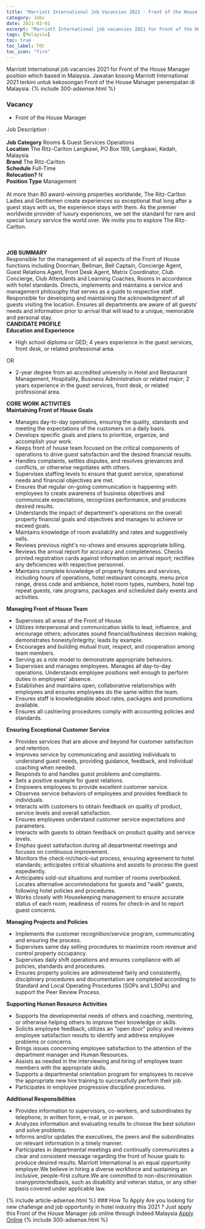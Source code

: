 ```yaml
---
title: "Marriott International Job Vacancies 2021 - Front of the House Manager" 
category: Jobs 
date: 2021-03-01 
excerpt: "Marriott International job vacancies 2021 for Front of the House Manager position which based in Malaysia. Jawatan kosong Marriott International 2021 terkini untuk kekosongan Front of the House Manager penempatan di Malaysia" 
tags: [Malaysia] 
toc: true 
toc_label: TOC 
toc_icon: "fire" 
--- 
```


Marriott International job vacancies 2021 for Front of the House Manager position which based in Malaysia. Jawatan kosong Marriott International 2021 terkini untuk kekosongan Front of the House Manager penempatan di Malaysia. 
{% include 300-adsense.html %} 
### Vacancy 
- Front of the House Manager 
<div><div>Job Description :<br>
<br>
<b>Job Category</b> Rooms &amp; Guest Services Operations<br>
<b>Location</b> The Ritz-Carlton Langkawi, PO Box 199, Langkawi, Kedah, Malaysia
<br>
<b>Brand</b> The Ritz-Carlton<br>
<b>Schedule</b> Full-Time<br>
<b>Relocation?</b> N<br>
<b>Position Type</b> Management<br>
<br>
At more than 80 award-winning properties worldwide, The Ritz-Carlton Ladies and Gentlemen create experiences so exceptional that long after a guest stays with us, the experience stays with them. As the premier worldwide provider of luxury experiences, we set the standard for rare and special luxury service the world over. We invite you to explore The Ritz-Carlton.<br>
<br>
<br>
<br>
<b>JOB SUMMARY</b>
<br>
Responsible for the management of all aspects of the Front of House functions including Doorman, Bellman, Bell Captain, Concierge Agent, Guest Relations Agent, Front Desk Agent, Matrix Coordinator, Club Concierge, Club Attendants and Learning Coaches, Rooms in accordance with hotel standards. Directs, implements and maintains a service and management philosophy that serves as a guide to respective staff. Responsible for developing and maintaining the acknowledgment of all guests visiting the location. Ensures all departments are aware of all guests' needs and information prior to arrival that will lead to a unique, memorable and personal stay.
<br>
<b>CANDIDATE PROFILE
</b><br>
<b>Education and Experience</b>
<br>
<ul><li>High school diploma or GED; 4 years experience in the guest services, front desk, or related professional area.
</li></ul>OR
<br>
<ul><li>2-year degree from an accredited university in Hotel and Restaurant Management, Hospitality, Business Administration or related major; 2 years experience in the guest services, front desk, or related professional area.
</li></ul><b>CORE WORK ACTIVITIES</b>
<br>
<b>Maintaining Front of House Goals</b>
<br>
<ul><li>Manages day-to-day operations, ensuring the quality, standards and meeting the expectations of the customers on a daily basis.
</li><li>Develops specific goals and plans to prioritize, organize, and accomplish your work.
</li><li>Keeps front of house team focused on the critical components of operations to drive guest satisfaction and the desired financial results.
</li><li>Handles complaints, settles disputes, and resolves grievances and conflicts, or otherwise negotiates with others.
</li><li>Supervises staffing levels to ensure that guest service, operational needs and financial objectives are met.
</li><li>Ensures that regular on-going communication is happening with employees to create awareness of business objectives and communicate expectations, recognizes performance, and produces desired results.
</li><li>Understands the impact of department's operations on the overall property financial goals and objectives and manages to achieve or exceed goals.
</li><li>Maintains knowledge of room availability and rates and suggestively sells.
</li><li>Reviews previous night's no-shows and ensures appropriate billing.
</li><li>Reviews the arrival report for accuracy and completeness. Checks printed registration cards against information on arrival report; rectifies any deficiencies with respective personnel.
</li><li>Maintains complete knowledge of property features and services, including hours of operations, hotel restaurant concepts, menu price range, dress code and ambience, hotel room types, numbers, hotel top repeat guests, rate programs, packages and scheduled daily events and activities.
</li></ul><b>Managing Front of House Team</b>
<br>
<ul><li>Supervises all areas of the Front of House.
</li><li>Utilizes interpersonal and communication skills to lead, influence, and encourage others; advocates sound financial/business decision making; demonstrates honesty/integrity; leads by example.
</li><li>Encourages and building mutual trust, respect, and cooperation among team members.
</li><li>Serving as a role model to demonstrate appropriate behaviors.
</li><li>Supervises and manages employees. Manages all day-to-day operations. Understands employee positions well enough to perform duties in employees' absence.
</li><li>Establishes and maintains open, collaborative relationships with employees and ensures employees do the same within the team.
</li><li>Ensures staff is knowledgeable about rates, packages and promotions available.
</li><li>Ensures all cashiering procedures comply with accounting policies and standards.
</li></ul><b>Ensuring Exceptional Customer Service
</b><br>
<ul><li>Provides services that are above and beyond for customer satisfaction and retention.
</li><li>Improves service by communicating and assisting individuals to understand guest needs, providing guidance, feedback, and individual coaching when needed.
</li><li>Responds to and handles guest problems and complaints.
</li><li>Sets a positive example for guest relations.
</li><li>Empowers employees to provide excellent customer service.
</li><li>Observes service behaviors of employees and provides feedback to individuals.
</li><li>Interacts with customers to obtain feedback on quality of product, service levels and overall satisfaction.
</li><li>Ensures employees understand customer service expectations and parameters.
</li><li>Interacts with guests to obtain feedback on product quality and service levels.
</li><li>Emphas guest satisfaction during all departmental meetings and focuses on continuous improvement.
</li><li>Monitors the check-in/check-out process, ensuring agreement to hotel standards; anticipates critical situations and assists to process the guest expediently.
</li><li>Anticipates sold-out situations and number of rooms overbooked. Locates alternative accommodations for guests and "walk" guests, following hotel policies and procedures.
</li><li>Works closely with Housekeeping management to ensure accurate status of each room, readiness of rooms for check-in and to report guest concerns.
</li></ul><b>Managing Projects and Policies</b>
<br>
<ul><li>Implements the customer recognition/service program, communicating and ensuring the process.
</li><li>Supervises same day selling procedures to maximize room revenue and control property occupancy.
</li><li>Supervises daily shift operations and ensures compliance with all policies, standards and procedures.
</li><li>Ensures property policies are administered fairly and consistently, disciplinary procedures and documentation are completed according to Standard and Local Operating Procedures (SOPs and LSOPs) and support the Peer Review Process.
</li></ul><b>Supporting Human Resource Activities
</b><br>
<ul><li>Supports the developmental needs of others and coaching, mentoring, or otherwise helping others to improve their knowledge or skills.
</li><li>Solicits employee feedback, utilizes an "open door" policy and reviews employee satisfaction results to identify and address employee problems or concerns.
</li><li>Brings issues concerning employee satisfaction to the attention of the department manager and Human Resources.
</li><li>Assists as needed in the interviewing and hiring of employee team members with the appropriate skills.
</li><li>Supports a departmental orientation program for employees to receive the appropriate new hire training to successfully perform their job.
</li><li>Participates in employee progressive discipline procedures.
</li></ul><b>Additional Responsibilities
</b><br>
<ul><li>Provides information to supervisors, co-workers, and subordinates by telephone, in written form, e-mail, or in person.
</li><li>Analyzes information and evaluating results to choose the best solution and solve problems.
</li><li>Informs and/or updates the executives, the peers and the subordinates on relevant information in a timely manner.
</li><li>Participates in departmental meetings and continually communicates a clear and consistent message regarding the front of house goals to produce desired results. Marriott International is an equal opportunity employer.We believe in hiring a diverse workforce and sustaining an inclusive, people-first culture.We are committed to non-discrimination onanyprotectedbasis, such as disability and veteran status, or any other basis covered under applicable law.</li></ul></div></div> 
{% include article-adsense.html %} 
### How To Apply 
Are you looking for new challenge and job opportunity in hotel industry this 2021 ?
Just apply this Front of the House Manager job online through Indeed Malaysia 
<a href="https://malaysia.indeed.com/viewjob?jk=75785476af22ce47" class="btn btn--info" target="_blank" rel="nofollow noopenner">Apply Online</a> 
{% include 300-adsense.html %} 